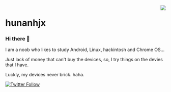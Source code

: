 <a href="#">
<img align="right" src="https://github-readme-stats.vercel.app/api?username=hunanhjx&show_icons=true&hide_border=true&icon_color=000&title_color=000&include_all_commits_disable=false&custom_title=hunanhjx's card&count_private=true">
</a>

# hunanhjx

### Hi there 👋

I am a noob who likes to study Android, Linux, hackintosh and Chrome OS...

Just lack of money that can't buy the devices, so, I try things on the devies that I have.

Luckly, my devices never brick. haha.

[![Twitter Follow](https://img.shields.io/twitter/follow/ROCMotherHunter?label=%E5%85%B3%E6%B3%A8%E6%88%91&style=social)](https://twitter.com/ROCMotherHunter)

<!--
**hunanhjx/hunanhjx** is a ✨ _special_ ✨ repository because its `README.md` (this file) appears on your GitHub profile.

Here are some ideas to get you started:

- 🔭 I’m currently working on ...
- 🌱 I’m currently learning ...
- 👯 I’m looking to collaborate on ...
- 🤔 I’m looking for help with ...
- 💬 Ask me about ...
- 📫 How to reach me: ...
- 😄 Pronouns: ...
- ⚡ Fun fact: ...
-->
